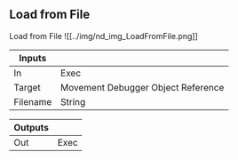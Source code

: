 ## Load from File
Load from File
![[../img/nd_img_LoadFromFile.png]]

|Inputs||
|--|--|
| In | Exec |
| Target | Movement Debugger Object Reference |
| Filename | String |

|Outputs||
|--|--|
| Out | Exec |
